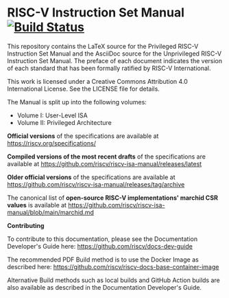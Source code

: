 RISC-V Instruction Set Manual [![Build Status](https://app.travis-ci.com/riscv/riscv-isa-manual.svg?branch=master)](https://app.travis-ci.com/riscv/riscv-isa-manual)
=============================

This repository contains the LaTeX source for the Privileged RISC-V Instruction Set Manual and the AsciiDoc source for the Unprivileged RISC-V Instruction Set Manual.  The preface of each document indicates the version of each standard that has been formally ratified by RISC-V International.

This work is licensed under a Creative Commons Attribution 4.0 International License.  See the LICENSE file for details.

The Manual is split up into the following volumes:
- Volume I: User-Level ISA
- Volume II: Privileged Architecture

**Official versions** of the specifications are available at
https://riscv.org/specifications/

**Compiled versions of the most recent drafts** of the specifications are available at
https://github.com/riscv/riscv-isa-manual/releases/latest

**Older official versions** of the specifications are available at
https://github.com/riscv/riscv-isa-manual/releases/tag/archive

The canonical list of **open-source RISC-V implementations' marchid CSR values**
is available at https://github.com/riscv/riscv-isa-manual/blob/main/marchid.md

**Contributing**

To contribute to this documentation, please see the Documentation Developer's Guide here: https://github.com/riscv/docs-dev-guide

The recommended PDF Build method is to use the Docker Image as described here:  https://github.com/riscv/riscv-docs-base-container-image

Alternative Build methods such as local builds and GitHub Action builds are also available as described in the Documentation Developer's Guide.
